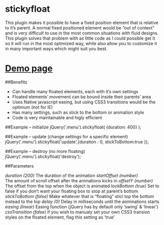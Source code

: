 stickyfloat
===========

This plugin makes it possible to have a fixed position element that is relative to it’s parent. A normal fixed positioned element would be “out of context” and is very difficult to use in the most common situations with fluid designs. This plugin solves that problem with as little code as I could possible get it so it will run in the most optimized way, while also allow you to customize it in many important ways which might suit you best.

# [Demo page](http://dropthebit.com/demos/stickyfloat/stickyfloat.html)

##Benefits

* Can handle many floated elements, each with it’s own settings
* Floated elements’ movement can be bound inside their parents’ area
* Uses Native javascript easing, but using CSS3 transitions would be the optimum (not for IE)
* Has many settings, such as stick to the bottom or animation style
* Code is very maintainable and higly efficient

##Example – initialize
    jQuery('.menu').stickyfloat( {duration: 400} );
    
##Example – update (change settings for a specific element)
    jQuery('.menu').stickyfloat('update',{duration : 0, stickToBottom:true });

##Example – destroy (no more floating)
    jQuery('.menu').stickyfloat('destroy');

##Parameters

*duration (200)*
    The duration of the animation
*startOffset (number)*  
    The amount of scroll offset after the animations kicks in
*offsetY (number)*
    The offset from the top when the object is animated
*lockBottom (true)* 
    Set to false if you don’t want your floating box to stop at parent’s bottom
*stickToBottom (false)*
    Make whatever that is “floating” sticl top the bottom instead to the top 
*delay (0)*
    Delay in milliseconds until the animnations starts  
*easing (linear)* 
    Easing function (jQuery has by default only ‘swing’ & ‘linear’) 
*cssTransition (false)*
    if you wish to manualy set your own CSS3 transion styles on the floated element, flag this setting as ‘true’
